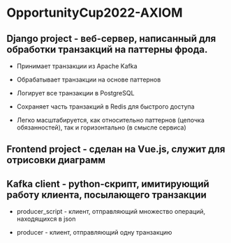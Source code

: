 # OpportunityCup2022-AXIOM

## Django project - веб-сервер, написанный для обработки транзакций на паттерны фрода.

- Принимает транзакции из Apache Kafka

- Обрабатывает транзакции на основе паттернов

- Логирует все транзакции в PostgreSQL

- Сохраняет часть транзакций в Redis для быстрого доступа

- Легко масштабируется, как относительно паттернов (цепочка обязанностей), так и горизонтально (в смысле сервиса)


## Frontend project - сделан на Vue.js, служит для отрисовки диаграмм
## Kafka client - python-скрипт, имитирующий работу клиента, посылающего транзакции

- producer_script - клиент, отправляющий множество операций, находящихся в json

- producer - клиент, отправляющий одну транзакцию
